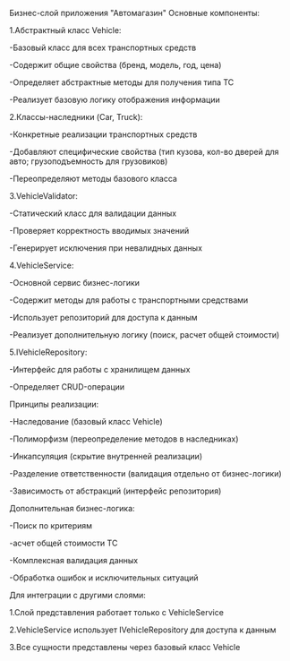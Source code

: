 Бизнес-слой приложения "Автомагазин"
Основные компоненты:

1.Абстрактный класс Vehicle:

-Базовый класс для всех транспортных средств

-Содержит общие свойства (бренд, модель, год, цена)

-Определяет абстрактные методы для получения типа ТС

-Реализует базовую логику отображения информации

2.Классы-наследники (Car, Truck):

-Конкретные реализации транспортных средств

-Добавляют специфические свойства (тип кузова, кол-во дверей для авто; грузоподъемность для грузовиков)

-Переопределяют методы базового класса

3.VehicleValidator:

-Статический класс для валидации данных

-Проверяет корректность вводимых значений

-Генерирует исключения при невалидных данных

4.VehicleService:

-Основной сервис бизнес-логики

-Содержит методы для работы с транспортными средствами

-Использует репозиторий для доступа к данным

-Реализует дополнительную логику (поиск, расчет общей стоимости)

5.IVehicleRepository:

-Интерфейс для работы с хранилищем данных

-Определяет CRUD-операции

Принципы реализации:

-Наследование (базовый класс Vehicle)

-Полиморфизм (переопределение методов в наследниках)

-Инкапсуляция (скрытие внутренней реализации)

-Разделение ответственности (валидация отдельно от бизнес-логики)

-Зависимость от абстракций (интерфейс репозитория)

Дополнительная бизнес-логика:

-Поиск по критериям

-асчет общей стоимости ТС

-Комплексная валидация данных

-Обработка ошибок и исключительных ситуаций

Для интеграции с другими слоями:

1.Слой представления работает только с VehicleService

2.VehicleService использует IVehicleRepository для доступа к данным

3.Все сущности представлены через базовый класс Vehicle

